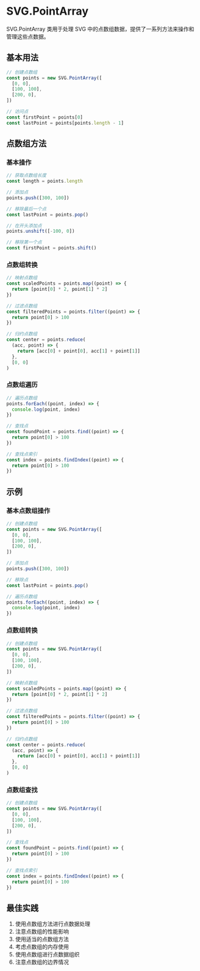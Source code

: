 # SVG.PointArray

SVG.PointArray 类用于处理 SVG 中的点数组数据，提供了一系列方法来操作和管理这些点数据。

## 基本用法

```ts
// 创建点数组
const points = new SVG.PointArray([
  [0, 0],
  [100, 100],
  [200, 0],
])

// 访问点
const firstPoint = points[0]
const lastPoint = points[points.length - 1]
```

## 点数组方法

### 基本操作

```ts
// 获取点数组长度
const length = points.length

// 添加点
points.push([300, 100])

// 移除最后一个点
const lastPoint = points.pop()

// 在开头添加点
points.unshift([-100, 0])

// 移除第一个点
const firstPoint = points.shift()
```

### 点数组转换

```ts
// 映射点数组
const scaledPoints = points.map((point) => {
  return [point[0] * 2, point[1] * 2]
})

// 过滤点数组
const filteredPoints = points.filter((point) => {
  return point[0] > 100
})

// 归约点数组
const center = points.reduce(
  (acc, point) => {
    return [acc[0] + point[0], acc[1] + point[1]]
  },
  [0, 0]
)
```

### 点数组遍历

```ts
// 遍历点数组
points.forEach((point, index) => {
  console.log(point, index)
})

// 查找点
const foundPoint = points.find((point) => {
  return point[0] > 100
})

// 查找点索引
const index = points.findIndex((point) => {
  return point[0] > 100
})
```

## 示例

### 基本点数组操作

```ts
// 创建点数组
const points = new SVG.PointArray([
  [0, 0],
  [100, 100],
  [200, 0],
])

// 添加点
points.push([300, 100])

// 移除点
const lastPoint = points.pop()

// 遍历点数组
points.forEach((point, index) => {
  console.log(point, index)
})
```

### 点数组转换

```ts
// 创建点数组
const points = new SVG.PointArray([
  [0, 0],
  [100, 100],
  [200, 0],
])

// 映射点数组
const scaledPoints = points.map((point) => {
  return [point[0] * 2, point[1] * 2]
})

// 过滤点数组
const filteredPoints = points.filter((point) => {
  return point[0] > 100
})

// 归约点数组
const center = points.reduce(
  (acc, point) => {
    return [acc[0] + point[0], acc[1] + point[1]]
  },
  [0, 0]
)
```

### 点数组查找

```ts
// 创建点数组
const points = new SVG.PointArray([
  [0, 0],
  [100, 100],
  [200, 0],
])

// 查找点
const foundPoint = points.find((point) => {
  return point[0] > 100
})

// 查找点索引
const index = points.findIndex((point) => {
  return point[0] > 100
})
```

## 最佳实践

1. 使用点数组方法进行点数据处理
2. 注意点数组的性能影响
3. 使用适当的点数组方法
4. 考虑点数组的内存使用
5. 使用点数组进行点数据组织
6. 注意点数组的边界情况
